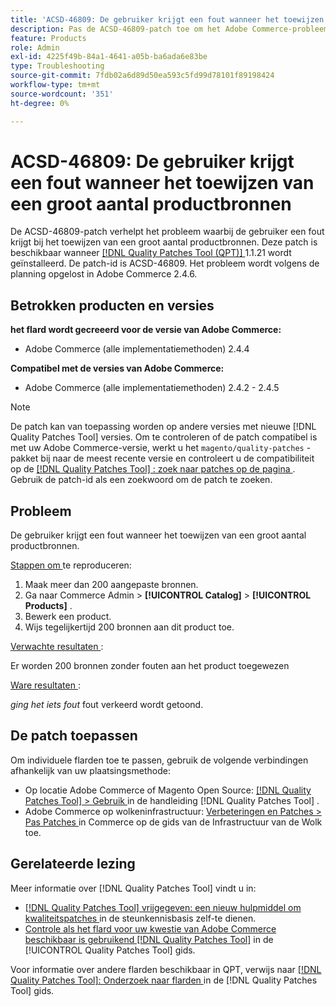 ```yaml
---
title: 'ACSD-46809: De gebruiker krijgt een fout wanneer het toewijzen van een groot aantal productbronnen'
description: Pas de ACSD-46809-patch toe om het Adobe Commerce-probleem op te lossen, waarbij de gebruiker een fout krijgt bij het toewijzen van een groot aantal productbronnen.
feature: Products
role: Admin
exl-id: 4225f49b-84a1-4641-a05b-ba6ada6e83be
type: Troubleshooting
source-git-commit: 7fdb02a6d89d50ea593c5fd99d78101f89198424
workflow-type: tm+mt
source-wordcount: '351'
ht-degree: 0%

---
```


# ACSD-46809: De gebruiker krijgt een fout wanneer het toewijzen van een groot aantal productbronnen

De ACSD-46809-patch verhelpt het probleem waarbij de gebruiker een fout krijgt bij het toewijzen van een groot aantal productbronnen. Deze patch is beschikbaar wanneer [[!DNL Quality Patches Tool (QPT)] ](https://experienceleague.adobe.com/nl/docs/commerce-operations/tools/quality-patches-tool/quality-patches-tool-to-self-serve-quality-patches) 1.1.21 wordt geïnstalleerd. De patch-id is ACSD-46809. Het probleem wordt volgens de planning opgelost in Adobe Commerce 2.4.6.

## Betrokken producten en versies

**het flard wordt gecreeerd voor de versie van Adobe Commerce:**

* Adobe Commerce (alle implementatiemethoden) 2.4.4

**Compatibel met de versies van Adobe Commerce:**

* Adobe Commerce (alle implementatiemethoden) 2.4.2 - 2.4.5

>[!NOTE]
>
>De patch kan van toepassing worden op andere versies met nieuwe [!DNL Quality Patches Tool] versies. Om te controleren of de patch compatibel is met uw Adobe Commerce-versie, werkt u het `magento/quality-patches` -pakket bij naar de meest recente versie en controleert u de compatibiliteit op de [[!DNL Quality Patches Tool] : zoek naar patches op de pagina ](https://experienceleague.adobe.com/tools/commerce-quality-patches/index.html?lang=nl-NL) . Gebruik de patch-id als een zoekwoord om de patch te zoeken.

## Probleem

De gebruiker krijgt een fout wanneer het toewijzen van een groot aantal productbronnen.

<u> Stappen om </u> te reproduceren:

1. Maak meer dan 200 aangepaste bronnen.
1. Ga naar Commerce Admin > **[!UICONTROL Catalog]** > **[!UICONTROL Products]** .
1. Bewerk een product.
1. Wijs tegelijkertijd 200 bronnen aan dit product toe.

<u> Verwachte resultaten </u>:

Er worden 200 bronnen zonder fouten aan het product toegewezen

<u> Ware resultaten </u>:

*ging het iets fout* fout verkeerd wordt getoond.

## De patch toepassen

Om individuele flarden toe te passen, gebruik de volgende verbindingen afhankelijk van uw plaatsingsmethode:

* Op locatie Adobe Commerce of Magento Open Source: [[!DNL Quality Patches Tool] > Gebruik ](/help/tools/quality-patches-tool/usage.md) in de handleiding [!DNL Quality Patches Tool] .
* Adobe Commerce op wolkeninfrastructuur: [ Verbeteringen en Patches > Pas Patches ](https://experienceleague.adobe.com/docs/commerce-cloud-service/user-guide/develop/upgrade/apply-patches.html?lang=nl-NL) in Commerce op de gids van de Infrastructuur van de Wolk toe.

## Gerelateerde lezing

Meer informatie over [!DNL Quality Patches Tool] vindt u in:

* [[!DNL Quality Patches Tool]  vrijgegeven: een nieuw hulpmiddel om kwaliteitspatches ](https://experienceleague.adobe.com/nl/docs/commerce-operations/tools/quality-patches-tool/quality-patches-tool-to-self-serve-quality-patches) in de steunkennisbasis zelf-te dienen.
* [ Controle als het flard voor uw kwestie van Adobe Commerce beschikbaar is gebruikend  [!DNL Quality Patches Tool]](/help/tools/quality-patches-tool/patches-available-in-qpt/check-patch-for-magento-issue-with-magento-quality-patches.md) in de [!UICONTROL Quality Patches Tool] gids.


Voor informatie over andere flarden beschikbaar in QPT, verwijs naar [[!DNL Quality Patches Tool]: Onderzoek naar flarden ](https://experienceleague.adobe.com/tools/commerce-quality-patches/index.html?lang=nl-NL) in de [!DNL Quality Patches Tool] gids.
